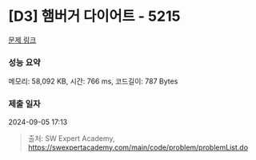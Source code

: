 # [D3] 햄버거 다이어트 - 5215 

[문제 링크](https://swexpertacademy.com/main/code/problem/problemDetail.do?contestProbId=AWT-lPB6dHUDFAVT) 

### 성능 요약

메모리: 58,092 KB, 시간: 766 ms, 코드길이: 787 Bytes

### 제출 일자

2024-09-05 17:13



> 출처: SW Expert Academy, https://swexpertacademy.com/main/code/problem/problemList.do